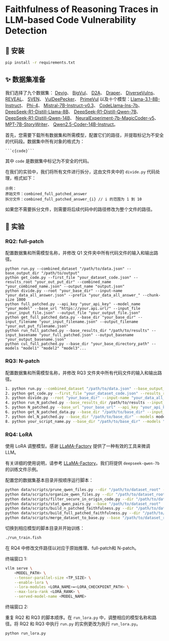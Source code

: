 # Faithfulness of Reasoning Traces in LLM-based Code Vulnerability Detection

## 🔰 安装

```bash
pip install -r requirements.txt
```

## ✨ 数据集准备

我们选择了九个数据集： [Devig](https://huggingface.co/datasets/DetectVul/devign)、 [BigVul](https://huggingface.co/datasets/bstee615/bigvul)、 [D2A](https://huggingface.co/datasets/claudios/D2A)、 [Draper](https://huggingface.co/datasets/claudios/Draper)、 [DiverseVulns](https://huggingface.co/datasets/NathanNeves/diversevulns)、 [REVEAL](https://huggingface.co/datasets/ivne20/reveal)、 [SVEN](https://huggingface.co/datasets/bstee615/sven)、 [VulDeePecker](https://huggingface.co/datasets/claudios/VulDeePecker)、 [PrimeVul](https://huggingface.co/datasets/colin/PrimeVul) 以及十个模型：[Llama-3.1-8B-Instruct](https://huggingface.co/meta-llama/Llama-3.1-8B-Instruct)、 [Phi-4](https://huggingface.co/microsoft/phi-4)、 [Mistral-7B-Instruct-v0.3](https://huggingface.co/mistralai/Mistral-7B-Instruct-v0.3)、 [CodeLlama-Ins-7b](https://huggingface.co/AndreyRzhaksinskiy/CDS-CodeLlama-Ins-7b-E2E-20241022_baseline)、 [DeepSeek-R1-Distill-Llama-8B](https://huggingface.co/deepseek-ai/DeepSeek-R1-Distill-Llama-8B)、 [DeepSeek-R1-Distill-Qwen-7B](https://huggingface.co/deepseek-ai/DeepSeek-R1-Distill-Qwen-7B)、 [DeepSeek-R1-Distill-Qwen-14B](https://huggingface.co/deepseek-ai/DeepSeek-R1-Distill-Qwen-14B)、 [NeuralExperiment-7b-MagicCoder-v5](https://huggingface.co/Kukedlc/NeuralExperiment-7b-MagicCoder-v5)、 [MPT-7B-StoryWriter](https://huggingface.co/mosaicml/mpt-7b-storywriter)、 [Qwen2.5-Coder-14B-Instruct](https://huggingface.co/Qwen/Qwen2.5-Coder-14B-Instruct)。

首先，您需要下载所有数据集和所需模型，配置它们的路径，并提取标记为不安全的代码段。数据集中所有对象的格式为：

```
```c{code}```
```

其中 `code` 是数据集中标记为不安全的代码。

在我们的实验中，我们将所有文件进行拆分，这由文件夹中的 `divide.py` 代码处理，格式如下：

```
示例：
原始文件：combined_full_patched_answer
拆分文件：combined_full_patched_answer_{i} // i 的范围为 1 到 10
```

如果您不需要拆分文件，则需要将后续代码中的路径修改为整个文件的路径。

## 📝 实验

### RQ2: full-patch

配置数据集和所需模型名称，并修改 Q1 文件夹中所有代码文件的输入和输出路径。

```
python run.py --combined_dataset "/path/to/data.json" --base_output_dir "/path/to/output"
python get_code.py --first_file "your_dataset_code.json" --results_root "your_out_put_dir" --combined_name "your_combined_name.json" --output_name "output.json"
python divide.py --root "your_base_dir" --input-name "your_data_all_answer.json" --prefix "your_data_all_answer_" --chunk-size 1000
python full_patched.py --api_key "your_api_key" --model_name "your_model" --base_url "https://your.api.url/" --input_file "your_input_file.json" --output_file "your_output_file.json"
python get_full_patched_data.py --base_dir "your_base_dir" --input_filename "your_input_filename.json" --output_filename "your_out_put_filename.json"
python run_full_patched.py --base_results_dir "/path/to/results" --input_basename "your_full_patched.json" --output_basename "your_output_basename.json"
python cul_full_patched.py --base_dir "your_base_directory_path" --models "model1" "model2" "model3"...
```

### RQ3: N-patch

配置数据集和所需模型名称，并修改 RQ3 文件夹中所有代码文件的输入和输出路径。

```bash
1. python run.py --combined_dataset "/path/to/data.json" --base_output_dir "/path/to/output"
2. python get_code.py --first_file "your_dataset_code.json" --results_root "your_out_put_dir" --combined_name "your_combined_name.json" --output_name "output.json"
3. python divide.py --root "your_base_dir" --input-name "your_data_all_answer.json" --prefix "your_data_all_answer_" --chunk-size 1000
4. python run_N_patched.py --base_results_dir /path/to/results --input_basename your_full_patched_file_name.json --output_basename your_output_filename.json
5. python N_patched.py --base_url "your_base_url" --api_key "your_api_key" --model "your_model" --input_file "your_first_file_name.json" --output_file "your_output_filename.json"
6. python get_N_patched_data.py --base_dir "/path/to/base_dir" --input_filename "your_N_patched_file_name.json" --output_filename "your_output_file_name.json"
7. python del_N_patched.py --base_dir "/path/to/base_dir" --models model1 model2 --code_name "your_N_patched_code_{i}.json" --answer_name "your_N_patched_answer_{i}.json"
8. python your_script_name.py --base_dir "/path/to/base_dir" --models "model1" "model2"....
```

### RQ4: LoRA

使用 LoRA 调整模型。感谢 [LLaMA-Factory](https://github.com/hiyouga/LLaMA-Factory) 提供了一种有效的工具来微调 LLM。

有关详细的使用说明，请参考 [LLaMA-Factory](https://github.com/hiyouga/LLaMA-Factory)。我们将提供 `deepseek-qwen-7b` 的训练文件示例。

配置您的数据集基本目录并按顺序运行脚本：

```bash
python data/scripts/prune_qwen_files.py --dir "/path/to/dataset_root" --apply
python data/scripts/organize_qwen_files.py --dir "/path/to/dataset_root" --apply
python data/scripts/filter_secure_in_origin_code.py --dir "/path/to/dataset_root/full_patched" --apply
python data/scripts/stat_qwen_pairs.py --base "/path/to/dataset_root"
python data/scripts/build_n_patched_faithfulness.py --dir "/path/to/dataset_root/N_patched" --out "/path/to/dataset_root/result/N_patched.json" --pretty
python data/scripts/build_full_patched_faithfulness.py --dir "/path/to/dataset_root/full_patched" --out "/path/to/dataset_root/result/full_patched.json" --pretty
python data/scripts/merge_dataset_to_base.py --base "/path/to/dataset_root/result" --out "/path/to/dataset_root/data_base.json" --pretty
```

切换到相应模型的脚本目录并开始训练：

```bash
./run_train.fish
```

在 RQ4 中修改文件路径以对应于原始推理、full-patch和 N-patch。

终端窗口 1:

```bash
vllm serve \
    <MODEL_PATH> \
    --tensor-parallel-size <TP_SIZE> \
    --enable-lora \
    --lora-modules <LORA_NAME>=<LORA_CHECKPOINT_PATH> \
    --max-lora-rank <LORA_RANK> \
    --served-model-name <MODEL_NAME>
```

终端窗口 2:

重复 RQ2 和 RQ3 的脚本顺序。在 `run_lora.py` 中，调整相应的模型名称和路径。将 RQ2 和 RQ3 中执行 `run.py` 的实例更改为执行 `run_lora.py`。

```bash
python run_lora.py
```

